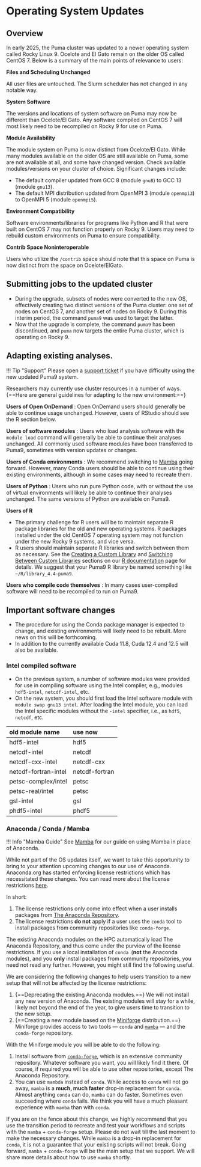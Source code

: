 # Operating System Updates 

## Overview

In early 2025, the Puma cluster was updated to a newer operating system called Rocky Linux 9. Ocelote and El Gato remain on the older OS called CentOS 7. Below is a summary of the main points of relevance to users:

**Files and Scheduling Unchanged**

All user files are untouched. The Slurm scheduler has not changed in any notable way.

**System Software**

The versions and locations of system software on Puma may now be different than Ocelote/El Gato. Any software compiled on CentOS 7 will most likely need to be recompiled on Rocky 9 for use on Puma. 

**Module Availability**

The module system on Puma is now distinct from Ocelote/El Gato. While many modules available on the older OS are still available on Puma, some are not available at all, and some have changed version. Check available modules/versions on your cluster of choice. Significant changes include:

- The default compiler updated from GCC 8 (module `gnu8`) to GCC 13 (module `gnu13`).
- The default MPI distribution updated from OpenMPI 3 (module `openmpi3`) to OpenMPI 5 (module `openmpi5`).

**Environment Compatibility**

Software environments/libraries for programs like Python and R that were built on CentOS 7 may not function properly on Rocky 9. Users may need to rebuild custom environments on Puma to ensure compatibility.

**Contrib Space Noninteroperable**

Users who utilize the `/contrib` space should note that this space on Puma is now distinct from the space on Ocelote/ElGato.



<!-- ## January 2025 Updates

The Puma cluster is currently being updated from the outdated CentOS 7 operating system to Rocky Linux 9. This will involve updating both the operating system and much of the installed software.

* A small number of nodes were previously made available in a testing environment.
* **At the October 30th maintanance, an initial subset of compute nodes will be available for full production runs.**
* During November and December 2024 more nodes will be updated.
* In January all nodes will be updated, by which point all users must transition to continue using Puma resources.

See the below for information on using the new system.

This update will have a number of impacts, and we are taking steps to minimize disruptions to HPC users.

!!! success "Things to not worry about"

    * All user files will remain unchanged. 
    * The Slurm scheduler and procedure for submitting jobs will remain unchanged. 
    * HPC systems will continue to be available for use during the OS update. 

!!! note "Things to note"

    * Compute hour allocations on the test system will be independent of allocations on the existing Puma system. 
    * Significant changes to system software have occurred, most importantly: 
        * updating the default compiler from GCC 8 (module `gnu8`) to GCC 13 (module `gnu13`).
        * updating the default MPI distribution from OpenMPI 3 (module `openmpi3`) to OpenMPI 5 (module `openmpi5`).
    * Some previously compiled software will not run on the new system, and will need to be recompiled.
    * HPC staff have recompiled public software modules when necessary.
    * The majority of software modules previously available will remain available, sometimes with version changes. -->

  
## Submitting jobs to the updated cluster

* During the upgrade, subsets of nodes were converted to the new OS, effectively creating two distinct versions of the Puma cluster: one set of nodes on CentOS 7, and another set of nodes on Rocky 9. During this interim period, the command `puma9` was used to target the latter.
* Now that the upgrade is complete, the command `puma9` has been discontinued, and `puma` now targets the entire Puma cluster, which is operating on Rocky 9.

<!-- * Subsets of nodes will be converted to the new OS, effectively creating a new cluster.
* The updated cluster can be selected by entering `puma9`, just as the target cluster is currently specified by entering `puma`, `ocelote` or `elgato`. 
* The resources available on the Puma9 cluster will remain functionally identical to those on the existing Puma, including the number of CPUs per node and memory per CPU. Thus, Slurm batch scripts that work properly on Puma should work on the new Puma without modifications. -->

## Adapting existing analyses. 

!!! Tip "Support"
    Please open a [support ticket](https://uarizona.service-now.com/sp?id=sc_cat_item&sys_id=2983102adbd23c109627d90d689619c6&sysparm_category=84d3d1acdbc8f4109627d90d6896191f) if you have difficulty using the new updated Puma9 system.

Researchers may currently use cluster resources in a number of ways. {==Here are general guidelines for adapting to the new environment:==}

**Users of Open OnDemand**
: Open OnDemand users should generally be able to continue usage unchanged. However, users of RStudio should see the R section below. 

**Users of software modules**
: Users who load analysis software with the `module load` command will generally be able to continue their analyses unchanged.  All commonly used software modules have been transferred to Puma9, sometimes with version updates or changes.

**Users of Conda environments**
: We recommend switching to [Mamba](../../software/popular_software/mamba/index.md) going forward. However, many Conda users should be able to continue using their existing environments, although in some cases may need to recreate them.

**Users of Python**
: Users who run pure Python code, with or without the use of virtual environments will likely be able to continue their analyses unchanged. The same versions of Python are available on Puma9.

**Users of R**

 * The primary challenge for R users will be to maintain separate R package libraries for the old and new operating systems. R packages installed under the old CentOS 7 operating system may not function under the new Rocky 9 systems, and vice versa. 
 * R users should maintain separate R libraries and switch between them as necessary. See the [Creating a Custom Library](../../software/popular_software/R/index.md#creating-a-custom-library) and [Switching Between Custom Libraries](../../software/popular_software/R/index.md#switching-between-custom-libraries) sections on our [R documentation](../../software/popular_software/R/index.md) page for details.  We suggest that your Puma9 R library be named something like `~/R/library_4.4-puma9`. 

**Users who compile code themselves**
: In many cases user-compiled software will need to be recompiled to run on Puma9.

## Important software changes 

* The procedure for using the Conda package manager is expected to change, and existing environments will likely need to be rebuilt. More news on this will be forthcoming.
* In addition to the currently available Cuda 11.8, Cuda 12.4 and 12.5 will also be available. 

### Intel compiled software

* On the previous system, a number of software modules were provided for use in compiling software using the Intel compiler, e.g., modules `hdf5-intel`, `netcdf-intel`, etc. 
* On the new system, you should first load the Intel software module with `module swap gnu13 intel`. After loading the Intel module, you can load the Intel specific modules without the `-intel` specifier, i.e., as `hdf5`, `netcdf`, etc.


| old module name | use now |
| :---- | :---- |
| hdf5-intel | hdf5 |
| netcdf-intel | netcdf |
| netcdf-cxx-intel | netcdf-cxx |
| netcdf-fortran-intel | netcdf-fortran |
| petsc-complex/intel | petsc |
| petsc-real/intel | petsc |
| gsl-intel | gsl |
| phdf5-intel | phdf5 |

### Anaconda / Conda / Mamba

!!! Info "Mamba Guide"
    See [Mamba](../../software/popular_software/mamba/index.md) for our guide on using Mamba in place of Anaconda.

While not part of the OS updates itself, we want to take this opportunity to bring to your attention upcoming changes to our use of Anaconda. Anaconda.org has started enforcing license restrictions which has necessitated these changes. You can read more about the license restrictions [here](https://www.anaconda.com/blog/update-on-anacondas-terms-of-service-for-academia-and-research).

In short:

1. The license restrictions only come into effect when a user installs packages from [The Anaconda Repository](https://repo.anaconda.com/).
2. The license restrictions **do not** apply if a user uses the `conda` tool to install packages from community repositories like `conda-forge`.

The existing Anaconda modules on the HPC automatically load The Anaconda Repository, and thus come under the purview of the license restrictions. If you use a local installation of `conda `(**not** the Anaconda modules), and you **only** install packages from community repositories, you need not read any further. However, you might still find the following useful.

We are considering the following changes to help users transition to a new setup that will not be affected by the license restrictions:

1. {==Deprecating the existing Anaconda modules.==} We will not install any new version of Anaconda. The existing modules will stay for a while, likely not beyond the end of the year, to give users time to transition to the new setup.
2. {==Creating a new module based on the [Miniforge](https://github.com/conda-forge/miniforge) distribution.==} Miniforge provides access to two tools — `conda` and [`mamba`](https://mamba.readthedocs.io/en/latest/) — and the `conda-forge` repository.

With the Miniforge module you will be able to do the following:

1. Install software from [`conda-forge`](https://conda-forge.org/), which is an extensive community repository. Whatever software you want, you will likely find it there. Of course, if required you will be able to use other repositories, except The Anaconda Repository.
2. You can use `mambda` instead of `conda`. While access to `conda` will not go away, `mamba` is a **much, much faster** drop-in replacement for `conda`. Almost anything `conda` can do, `mamba` can do faster. Sometimes even succeeding where `conda` fails. We think you will have a much pleasant experience with `mamba` than with `conda`.

If you are on the fence about this change, we highly recommend that you use the transition period to recreate and test your workflows and scripts with the `mamba` + `conda-forge` setup. Please do not wait till the last moment to make the necessary changes. While `mamba` is a drop-in replacement for `conda`, it is not a guarantee that your existing scripts will not break. Going forward, `mamba` + `conda-forge` will be the main setup that we support. We will share more details about how to use `mamba` shortly.
